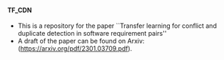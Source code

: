 #### TF_CDN
* This is a repository for the paper ``Transfer learning for conflict and duplicate detection in software requirement pairs''
* A draft of the paper can be found on Arxiv: (https://arxiv.org/pdf/2301.03709.pdf).
